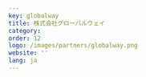 ```yaml
---
key: globalway
title: 株式会社グローバルウェイ
category: 
order: 12
logo: /images/partners/globalway.png
website: ''
lang: ja
---
```

